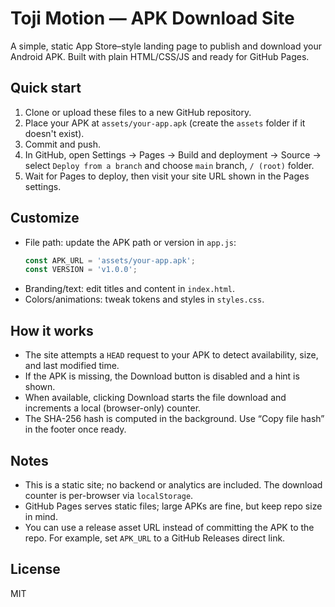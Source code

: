 # Toji Motion — APK Download Site

A simple, static App Store–style landing page to publish and download your Android APK. Built with plain HTML/CSS/JS and ready for GitHub Pages.

## Quick start

1. Clone or upload these files to a new GitHub repository.
2. Place your APK at `assets/your-app.apk` (create the `assets` folder if it doesn't exist).
3. Commit and push.
4. In GitHub, open Settings → Pages → Build and deployment → Source → select `Deploy from a branch` and choose `main` branch, `/ (root)` folder.
5. Wait for Pages to deploy, then visit your site URL shown in the Pages settings.

## Customize

- File path: update the APK path or version in `app.js`:
  ```js
  const APK_URL = 'assets/your-app.apk';
  const VERSION = 'v1.0.0';
  ```
- Branding/text: edit titles and content in `index.html`.
- Colors/animations: tweak tokens and styles in `styles.css`.

## How it works

- The site attempts a `HEAD` request to your APK to detect availability, size, and last modified time.
- If the APK is missing, the Download button is disabled and a hint is shown.
- When available, clicking Download starts the file download and increments a local (browser-only) counter.
- The SHA-256 hash is computed in the background. Use “Copy file hash” in the footer once ready.

## Notes

- This is a static site; no backend or analytics are included. The download counter is per-browser via `localStorage`.
- GitHub Pages serves static files; large APKs are fine, but keep repo size in mind.
- You can use a release asset URL instead of committing the APK to the repo. For example, set `APK_URL` to a GitHub Releases direct link.

## License

MIT
